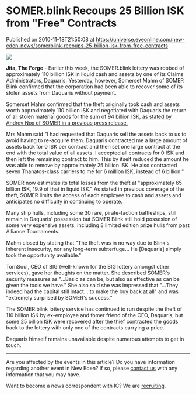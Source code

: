# SOMER.blink Recoups 25 Billion ISK from "Free" Contracts
Published on 2010-11-18T21:50:08 at https://universe.eveonline.com/new-eden-news/somerblink-recoups-25-billion-isk-from-free-contracts

![](http://www.eve-ic.net/media/assets/icarticlebanner.png)  
  
 **Jita, The Forge** \- Earlier this week, the SOMER.blink lottery was robbed of approximately 110 billion ISK in liquid cash and assets by one of its Claims Administrators, Daquaris. Yesterday, however, Somerset Mahm of SOMER Blink confirmed that the corporation had been able to recover some of its stolen assets from Daquaris without payment.  
  
Somerset Mahm confirmed that the theft originally took cash and assets worth approximately 110 billion ISK and negotiated with Daquaris the return of all stolen material goods for the sum of 94 billion ISK, [as stated by Andrev Nox of SOMER in a previous press release.](http://www.eveonline.com/news.asp?a=single&nid=4228&tid=7 "Andrev Nox's statement")   
  
Mrs Mahm said "I had requested that Daquaris sell the assets back to us to avoid having to re-acquire them. Daquaris contracted me a large amount of assets back for 0 ISK per contract and then set one large contract at the end with the total value of all assets. I accepted all contracts for 0 ISK and then left the remaining contract to him. This by itself reduced the amount he was able to remove by approximately 25 billion ISK. He also contracted seven Thanatos-class carriers to me for 6 million ISK, instead of 6 billion."   
  
SOMER now estimates its total losses from the theft at "approximately 65 billion ISK, 19.9 of that in liquid ISK." As stated in previous coverage of the theft, SOMER limits the access of each employee to cash and assets and anticipates no difficulty in continuing to operate.   
  
Many ship hulls, including some 30 rare, pirate-faction battleships, still remain in Daquaris' possession but SOMER Blink still hold possesion of some very expensive assets, including 8 limited edition prize hulls from past Alliance Tournaments.   
  
Mahm closed by stating that "The theft was in no way due to Blink's inherent insecurity, nor any long-term subterfuge... He [Daquaris] simply took the opportunity available."   
  
TornSoul, CEO of BIG (well-known for the BIG lottery amongst other services), gave her thoughts on the matter. She described SOMER's security measures as "...Basic as can be, but also as effective as can be given the tools we have." She also said she was impressed that "...They indeed had the capital still intact... to make the buy back at all" and was "extremely surprised by SOMER's success."   
  
The SOMER.blink lottery service has continued to run despite the theft of 110 billion ISK by ex-employee and fomer friend of the CEO, Daquaris, but some 25 billion ISK were recovered after the thief contracted the goods back to the lottery with only one of the contracts carrying a price.   
  
Daquaris himself remains unavailable despite numerous attempts to get in touch.

* * *

Are you affected by the events in this article? Do you have information regarding another event in New Eden? If so, please [contact us](http://www.eveonline.com/news.asp?a=submitrp) with any information that you may have.  
  
Want to become a news correspondent with IC? We are [recruiting](http://www.eveonline.com/isd.asp).
